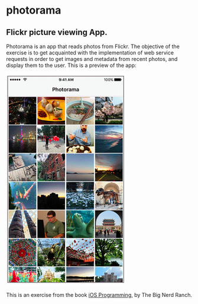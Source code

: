 # photorama
## Flickr picture viewing App. 

Photorama is an app that reads photos from Flickr. The objective of the exercise is to get acquainted with the implementation of web service requests in order to get images and metadata from recent photos, and display them to the user. This is a preview of the app: 

![photorama preview](https://github.com/RodrigoVillatoro/photorama/blob/master/photorama.png)

This is an exercise from the book [iOS Programming](https://www.bignerdranch.com/we-write/ios-programming/), by The Big Nerd Ranch.

